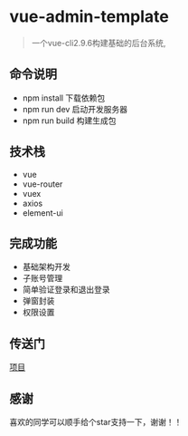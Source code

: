 # vue-admin-template

> 一个vue-cli2.9.6构建基础的后台系统,

## 命令说明

+ npm install 下载依赖包
+ npm run dev 启动开发服务器
+ npm run build 构建生成包

## 技术栈

+ vue
+ vue-router
+ vuex
+ axios
+ element-ui

## 完成功能

+ 基础架构开发
+ 子账号管理
+ 简单验证登录和退出登录
+ 弹窗封装
+ 权限设置

## 传送门
[项目](https://ymblog.github.io/vue-admin-template/dist/)

## 感谢
喜欢的同学可以顺手给个star支持一下，谢谢！！